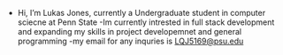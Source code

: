 - Hi, I’m Lukas Jones, currently a Undergraduate student in computer sciecne at Penn State 
-Im currently intrested in full stack development and expanding my skills in project developemnet and general programming
-my email for any inquries is LQJ5169@psu.edu 

<!---
Lukas-0426/Lukas-0426 is a ✨ special ✨ repository because its `README.md` (this file) appears on your GitHub profile.
You can click the Preview link to take a look at your changes.
--->
